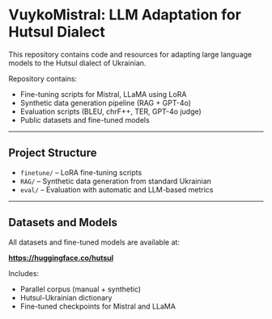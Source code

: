 # VuykoMistral: LLM Adaptation for Hutsul Dialect

This repository contains code and resources for adapting large language models to the Hutsul dialect of Ukrainian.

Repository contains:
- Fine-tuning scripts for Mistral, LLaMA using LoRA
- Synthetic data generation pipeline (RAG + GPT-4o)
- Evaluation scripts (BLEU, chrF++, TER, GPT-4o judge)
- Public datasets and fine-tuned models

-----------------------------------------------------

## Project Structure

- `finetune/` – LoRA fine-tuning scripts
- `RAG/` – Synthetic data generation from standard Ukrainian
- `eval/` – Evaluation with automatic and LLM-based metrics

-----------------------------------------------------

## Datasets and Models

All datasets and fine-tuned models are available at:

**https://huggingface.co/hutsul**

Includes:
- Parallel corpus (manual + synthetic)
- Hutsul-Ukrainian dictionary
- Fine-tuned checkpoints for Mistral and LLaMA